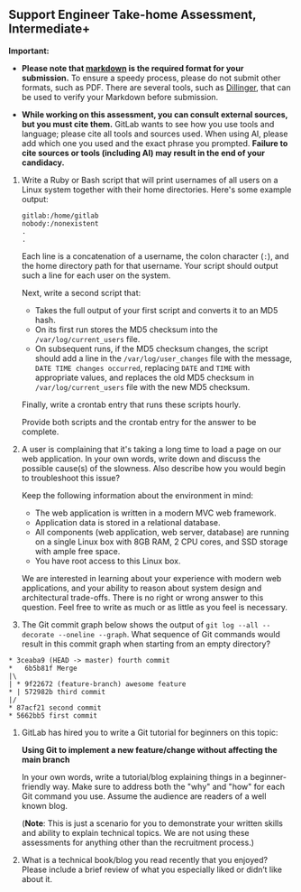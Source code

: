  ## Support Engineer Take-home Assessment, Intermediate+

**Important:**

- **Please note that [markdown](https://www.markdownguide.org/getting-started/) is the required format for your submission.** To ensure a speedy process, please do not submit other formats, such as PDF. There are several tools, such as [Dillinger](https://dillinger.io/), that can be used to verify your Markdown before submission.


- **While working on this assessment, you can consult external sources, but you must cite them.** GitLab wants to see how you use tools and language; please cite all tools and sources used. When using AI, please add which one you used and the exact phrase you prompted. **Failure to cite sources or tools (including AI) may result in the end of your candidacy.**


1. Write a Ruby or Bash script that will print usernames of all users on a Linux system
   together with their home directories. Here's some example output:

   ```
   gitlab:/home/gitlab
   nobody:/nonexistent
   .
   .
   ```
   
   Each line is a concatenation of a username, the colon
   character (`:`), and the home directory path for that username. Your script
   should output such a line for each user on the system.
   
   Next, write a second script that:

   * Takes the full output of your first script and converts it to an MD5 hash.
   * On its first run stores the MD5 checksum into the `/var/log/current_users` file.
   * On subsequent runs, if the MD5 checksum changes, the script should add a line in
     the `/var/log/user_changes` file with the message,
     `DATE TIME changes occurred`, replacing `DATE` and `TIME` with appropriate
     values, and replaces the old MD5 checksum in `/var/log/current_users`
     file with the new MD5 checksum.

   Finally, write a crontab entry that runs these scripts hourly.

   Provide both scripts and the crontab entry for the answer to be
   complete.


1. A user is complaining that it's taking a long time to load a page on our
   web application. In your own words, write down and discuss the possible
   cause(s) of the slowness. Also describe how you would begin to troubleshoot
   this issue?

   Keep the following information about the environment in mind:

   * The web application is written in a modern MVC web framework.
   * Application data is stored in a relational database.
   * All components (web application, web server, database) are running on a single
     Linux box with 8GB RAM, 2 CPU cores, and SSD storage with ample free space.
   * You have root access to this Linux box.

   We are interested in learning about your experience with modern web
   applications, and your ability to reason about system design and
   architectural trade-offs. There is no right or wrong answer to this
   question. Feel free to write as much or as little as you feel is necessary.


1. The Git commit graph below shows the output of `git log --all --decorate --oneline --graph`. What sequence of Git commands would result in this commit graph when starting from an empty directory?

```
* 3ceaba9 (HEAD -> master) fourth commit
*   6b5b81f Merge
|\
| * 9f22672 (feature-branch) awesome feature
* | 572982b third commit
|/
* 87acf21 second commit
* 5662bb5 first commit
```

1. GitLab has hired you to write a Git tutorial for beginners on this topic:

   **Using Git to implement a new feature/change without affecting the main branch**
   
   In your own words, write a tutorial/blog explaining things in a beginner-friendly way. 
   Make sure to address both the "why" and "how" for each Git command you use.  Assume 
   the audience are readers of a well known blog.

   (**Note**: This is just a scenario for you to demonstrate your written skills and ability to explain technical topics. We are not using these assessments for anything other than the recruitment process.)

1. What is a technical book/blog you read recently that you enjoyed? 
Please include a brief review of what you especially liked or didn’t like about it.

